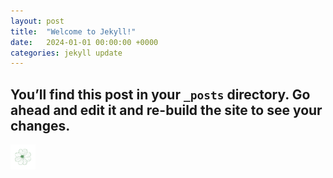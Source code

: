 ```yaml
---
layout: post
title:  "Welcome to Jekyll!"
date:   2024-01-01 00:00:00 +0000
categories: jekyll update
---
```



## You’ll find this post in your `_posts` directory. Go ahead and edit it and re-build the site to see your changes.


<img alt="Image" height="40" src="/assets/images/logo-navbar.png" title="a title" width="40"/>